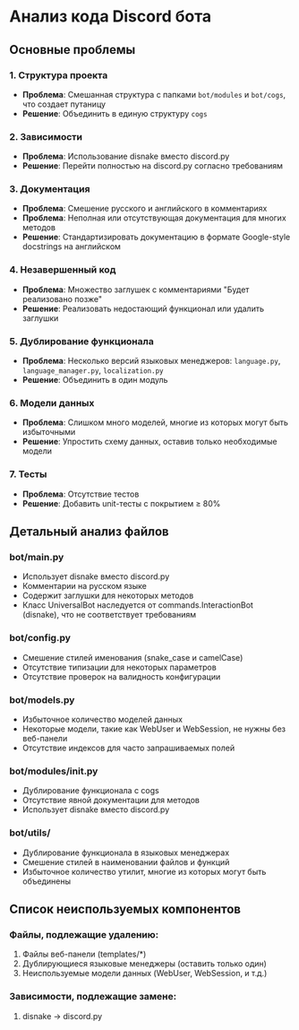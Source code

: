 # Анализ кода Discord бота

## Основные проблемы

### 1. Структура проекта
- **Проблема**: Смешанная структура с папками `bot/modules` и `bot/cogs`, что создает путаницу
- **Решение**: Объединить в единую структуру `cogs`

### 2. Зависимости
- **Проблема**: Использование disnake вместо discord.py
- **Решение**: Перейти полностью на discord.py согласно требованиям

### 3. Документация
- **Проблема**: Смешение русского и английского в комментариях
- **Проблема**: Неполная или отсутствующая документация для многих методов
- **Решение**: Стандартизировать документацию в формате Google-style docstrings на английском

### 4. Незавершенный код
- **Проблема**: Множество заглушек с комментариями "Будет реализовано позже"
- **Решение**: Реализовать недостающий функционал или удалить заглушки

### 5. Дублирование функционала
- **Проблема**: Несколько версий языковых менеджеров: `language.py`, `language_manager.py`, `localization.py`
- **Решение**: Объединить в один модуль

### 6. Модели данных
- **Проблема**: Слишком много моделей, многие из которых могут быть избыточными
- **Решение**: Упростить схему данных, оставив только необходимые модели

### 7. Тесты
- **Проблема**: Отсутствие тестов
- **Решение**: Добавить unit-тесты с покрытием ≥ 80%

## Детальный анализ файлов

### bot/main.py
- Использует disnake вместо discord.py
- Комментарии на русском языке
- Содержит заглушки для некоторых методов
- Класс UniversalBot наследуется от commands.InteractionBot (disnake), что не соответствует требованиям

### bot/config.py
- Смешение стилей именования (snake_case и camelCase)
- Отсутствие типизации для некоторых параметров
- Отсутствие проверок на валидность конфигурации

### bot/models.py
- Избыточное количество моделей данных
- Некоторые модели, такие как WebUser и WebSession, не нужны без веб-панели
- Отсутствие индексов для часто запрашиваемых полей

### bot/modules/__init__.py
- Дублирование функционала с cogs
- Отсутствие явной документации для методов
- Использует disnake вместо discord.py

### bot/utils/
- Дублирование функционала в языковых менеджерах
- Смешение стилей в наименовании файлов и функций
- Избыточное количество утилит, многие из которых могут быть объединены

## Список неиспользуемых компонентов

### Файлы, подлежащие удалению:
1. Файлы веб-панели (templates/*)
2. Дублирующиеся языковые менеджеры (оставить только один)
3. Неиспользуемые модели данных (WebUser, WebSession, и т.д.)

### Зависимости, подлежащие замене:
1. disnake → discord.py
